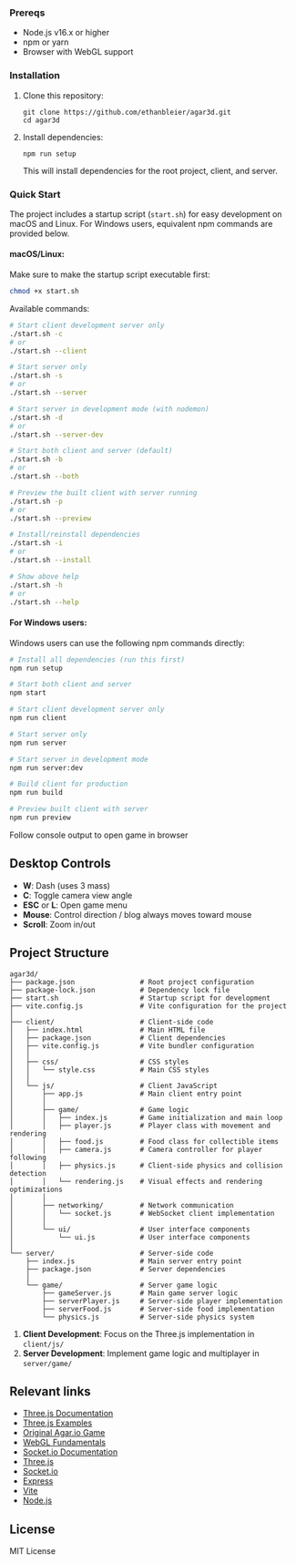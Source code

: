 ### Prereqs

- Node.js v16.x or higher
- npm or yarn
- Browser with WebGL support

### Installation

1. Clone this repository:
   ```
   git clone https://github.com/ethanbleier/agar3d.git
   cd agar3d
   ```

2. Install dependencies:
   ```
   npm run setup
   ```
   This will install dependencies for the root project, client, and server.

### Quick Start

The project includes a startup script (`start.sh`) for easy development on macOS and Linux. For Windows users, equivalent npm commands are provided below.

#### macOS/Linux:
Make sure to make the startup script executable first:

```bash
chmod +x start.sh
```

Available commands:

```bash
# Start client development server only
./start.sh -c
# or
./start.sh --client

# Start server only
./start.sh -s
# or
./start.sh --server

# Start server in development mode (with nodemon)
./start.sh -d
# or
./start.sh --server-dev

# Start both client and server (default)
./start.sh -b
# or
./start.sh --both

# Preview the built client with server running
./start.sh -p
# or
./start.sh --preview

# Install/reinstall dependencies
./start.sh -i
# or
./start.sh --install

# Show above help
./start.sh -h
# or
./start.sh --help
```

#### For Windows users:
Windows users can use the following npm commands directly:

```bash
# Install all dependencies (run this first)
npm run setup

# Start both client and server
npm start

# Start client development server only
npm run client

# Start server only
npm run server

# Start server in development mode
npm run server:dev

# Build client for production
npm run build

# Preview built client with server
npm run preview
```

Follow console output to open game in browser

## Desktop Controls

- **W**: Dash (uses 3 mass)
- **C**: Toggle camera view angle
- **ESC** or **L**: Open game menu
- **Mouse**: Control direction / blog always moves toward mouse
- **Scroll**: Zoom in/out

## Project Structure

```
agar3d/
├── package.json                # Root project configuration
├── package-lock.json           # Dependency lock file
├── start.sh                    # Startup script for development
├── vite.config.js              # Vite configuration for the project
│
├── client/                     # Client-side code
│   ├── index.html              # Main HTML file
│   ├── package.json            # Client dependencies
│   ├── vite.config.js          # Vite bundler configuration
│   │
│   ├── css/                    # CSS styles
│   │   └── style.css           # Main CSS styles
│   │
│   └── js/                     # Client JavaScript
│       ├── app.js              # Main client entry point
│       │
│       ├── game/               # Game logic
│       │   ├── index.js        # Game initialization and main loop
│       │   ├── player.js       # Player class with movement and rendering
│       │   ├── food.js         # Food class for collectible items
│       │   ├── camera.js       # Camera controller for player following
│       │   ├── physics.js      # Client-side physics and collision detection
│       │   └── rendering.js    # Visual effects and rendering optimizations
│       │
│       ├── networking/         # Network communication
│       │   └── socket.js       # WebSocket client implementation
│       │
│       └── ui/                 # User interface components
│           └── ui.js           # User interface components
│
└── server/                     # Server-side code
    ├── index.js                # Main server entry point
    ├── package.json            # Server dependencies
    │
    └── game/                   # Server game logic
        ├── gameServer.js       # Main game server logic
        ├── serverPlayer.js     # Server-side player implementation
        ├── serverFood.js       # Server-side food implementation
        └── physics.js          # Server-side physics system
```


1. **Client Development**: Focus on the Three.js implementation in `client/js/`
2. **Server Development**: Implement game logic and multiplayer in `server/game/`

## Relevant links

- [Three.js Documentation](https://threejs.org/docs/)
- [Three.js Examples](https://threejs.org/examples/)
- [Original Agar.io Game](https://agar.io/)
- [WebGL Fundamentals](https://webglfundamentals.org/)
- [Socket.io Documentation](https://socket.io/docs/v4/)
- [Three.js](https://threejs.org/)
- [Socket.io](https://socket.io/)
- [Express](https://expressjs.com/)
- [Vite](https://vitejs.dev/)
- [Node.js](https://nodejs.org/)

## License

MIT License
